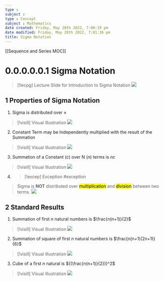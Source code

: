 ```yaml
---
type : 
subject : 
type : Concept
subject : Mathematics
date created: Friday, May 20th 2022, 7:00:19 pm
date modified: Friday, May 20th 2022, 7:01:36 pm
title: Sigma Notation
---
```

[[Sequence and Series MOC]]

# 0.0.0.0.0.1 Sigma Notation

>[!lecpg] Lecture Slide for Introduction to Sigma Notation
>![](https://i.imgur.com/HJtOP2F.png)

## 1 Properties of Sigma Notation
1. Sigma is distributed over $\pm$ 
>[!visill] Visual Illustration
>![](https://i.imgur.com/hH6EFIK.png)

2. Constant Term may be Independently multiplied with the result of the Summation
>[!visill] Visual Illustration
>![](https://i.imgur.com/FejI3Dh.png)
3. Summation of a Constant $(c)$ over N $(n)$ terms is $nc$
>[!visill] Visual Illustration
>![](https://i.imgur.com/oUD9vvu.png)
4. >[!excep] Exception #exception
>Sigma is __NOT__ distributed over <mark class="hltr-blue">multiplication</mark> and <mark class="hltr-blue">division</mark> between two terms.
>![](https://i.imgur.com/tumNXYH.png)


## 2 Standard Results
1. Summation of first $n$ natural numbers is $\frac{n(n+1)}{2}$
>[!visill] Visual Illustration
>![](https://i.imgur.com/KavcK4M.png)
2. Summation of square of first $n$ natural numbers is $\frac{n(n+1)(2n+1)}{6}$
>[!visill] Visual Illustration
>![](https://i.imgur.com/bO0R0Nv.png)

3. Cube of a first $n$ natural is ${(\frac{n(n+1)}{2})}^2$
>[!visill] Visual Illustration
>![](https://i.imgur.com/ByeT7g4.png)
